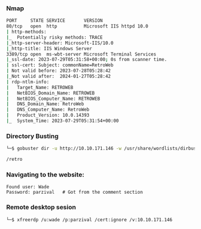 ### Nmap
```bash
PORT     STATE SERVICE       VERSION
80/tcp   open  http          Microsoft IIS httpd 10.0
| http-methods: 
|_  Potentially risky methods: TRACE
|_http-server-header: Microsoft-IIS/10.0
|_http-title: IIS Windows Server
3389/tcp open  ms-wbt-server Microsoft Terminal Services
|_ssl-date: 2023-07-29T05:31:58+00:00; 0s from scanner time.
| ssl-cert: Subject: commonName=RetroWeb
| Not valid before: 2023-07-28T05:28:42
|_Not valid after:  2024-01-27T05:28:42
| rdp-ntlm-info: 
|   Target_Name: RETROWEB
|   NetBIOS_Domain_Name: RETROWEB
|   NetBIOS_Computer_Name: RETROWEB
|   DNS_Domain_Name: RetroWeb
|   DNS_Computer_Name: RetroWeb
|   Product_Version: 10.0.14393
|_  System_Time: 2023-07-29T05:31:54+00:00
```

### Directory Busting
```bash
└─$ gobuster dir -u http://10.10.171.146 -w /usr/share/wordlists/dirbuster/directory-list-2.3-medium.txt

/retro
```
### Navigating to the website:
```
Found user: Wade
Password: parzival   # Got from the comment section
```

### Remote desktop sesion
`└─$ xfreerdp /u:wade /p:parzival /cert:ignore /v:10.10.171.146`

